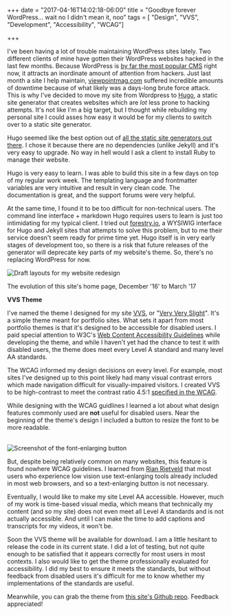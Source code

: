 +++
date = "2017-04-16T14:02:18-06:00"
title = "Goodbye forever WordPress... wait no I didn't mean it, noo"
tags = [ "Design", "VVS", "Development", "Accessibility", "WCAG"]

+++

I've been having a lot of trouble maintaining WordPress sites lately. Two different clients of mine have gotten their WordPress websites hacked in the last few months. Because WordPress is <a href="https://blogvault.net/the-price-of-popularity-why-hackers-target-wordpress/">by far the most popular CMS</a> right now, it attracts an inordinate amount of attention from hackers. Just last month a site I help maintain, <a href="https://www.viewpointmag.com">viewpointmag.com</a> suffered incredible amounts of downtime because of what likely was a days-long brute force attack. This is why I've decided to move my site from Wordpress to <a href="https://gohugo.io">Hugo</a>, a static site generator that creates websites which are *lot* less prone to hacking attempts. It's not like I'm a big target, but I thought while rebuilding my personal site I could asses how easy it would be for my clients to switch over to a static site generator.

Hugo seemed like the best option out of <a href="https://www.smashingmagazine.com/2015/11/static-website-generators-jekyll-middleman-roots-hugo-review/">all the static site generators out there</a>. I chose it because there are no dependencies (unlike Jekyll) and it's very easy to upgrade. No way in hell would I ask a client to install Ruby to manage their website.

Hugo is very easy to learn. I was able to build this site in a few days on top of my regular work week. The templating language and frontmatter variables are very intuitive and result in very clean code. The documentation is great, and the support forums were very helpful.

At the same time, I found it to be too difficult for non-technical users. The command line interface + markdown Hugo requires users to learn is just too intimidating for my typical client. I tried out <a href="https://forestry.io/">forestry.io</a>, a WYSIWIG interface for Hugo and Jekyll sites that attempts to solve this problem, but to me their service doesn't seem ready for prime time yet. Hugo itself is in very early stages of development too, so there is a risk that future releases of the generator will deprecate key parts of my website's theme. So, there's no replacing WordPress for now.

<div class="post-media">
    <img src="/img/content/blog/2017-redesign/site-comps.jpg" alt="Draft layouts for my website redesign" />
            <p class="post-media-description">The evolution of this site's home page, December '16' to March '17</p>
</div>

<span id="theme">**VVS Theme**</span>


I've named the theme I designed for my site <a href="https://www.youtube.com/watch?v=JELMrzN81LQ">VVS</a>, or "<a href="https://www.urbandictionary.com/define.php?term=VVS">Very Very Slight</a>". It's a simple theme meant for portfolio sites. What sets it apart from most portfolio themes is that it's designed to be accessible for disabled users. I paid special attention to W3C's <a href="https://www.w3.org/WAI/intro/wcag">Web Content Accessibility Guidelines</a> while developing the theme, and while I haven't yet had the chance to test it with disabled users, the theme does meet every Level A standard and many level AA standards.

The WCAG informed my design decisions on every level. For example, most sites I've designed up to this point likely had many visual contrast errors which made navigation difficult for visually-impaired visitors. I created VVS to be high-contrast to meet the contrast ratio 4.5:1 <a href="https://www.w3.org/TR/WCAG/#visual-audio-contrast">specified in the WCAG</a>.

While designing with the WCAG guidlines I learned a lot about what design features commonly used are <strong>not</strong> useful for disabled users. Near the beginning of the theme's design I included a button to resize the font to be more readable.

<br />

<img src="/img/content/blog/2017-redesign/font-size.jpg" alt="Screenshot of the font-enlarging button" />

<br />

But, despite being relatively common on many websites, this feature is found nowhere WCAG guidelines. I learned from <a href="https://wordpress.tv/2016/12/12/rian-rietveld-web-accessibility-where-to-start/">Rian Rietveld</a> that most users who experience low vision use text-enlarging tools already included in most web browsers, and so a text-enlarging button is not necessary.

Eventually, I would like to make my site Level AA accessible. However, much of my work is time-based visual media, which means that technically my content (and so my site) does not even meet all Level A standards and is not actually accessible. And until I can make the time to add captions and transcripts for my videos, it won't be.

Soon the VVS theme will be available for download. I am a little hesitant to release the code in its current state. I did a lot of testing, but not quite enough to be satisfied that it appears correctly for most users in most contexts. I also would like to get the theme professionally evaluated for accessibility. I did my best to ensure it meets the standards, but without feedback from disabled users it's difficult for me to know whether my implementations of the standards are useful.

Meanwhile, you can grab the theme from <a href="https://github.com/bpliston/brianliston.com/tree/master/themes/vvs">this site's Github repo</a>. Feedback appreciated!